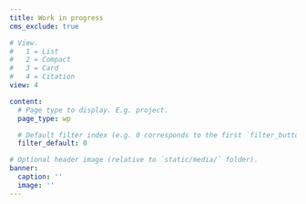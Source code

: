 ```yaml
---
title: Work in progress
cms_exclude: true

# View.
#   1 = List
#   2 = Compact
#   3 = Card
#   4 = Citation
view: 4

content:
  # Page type to display. E.g. project.
  page_type: wp

  # Default filter index (e.g. 0 corresponds to the first `filter_button` instance below).
  filter_default: 0

# Optional header image (relative to `static/media/` folder).
banner:
  caption: ''
  image: ''
---
```

